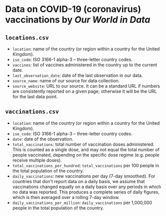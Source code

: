 # Data on COVID-19 (coronavirus) vaccinations by _Our World in Data_

## `locations.csv`

* `location`: name of the country (or region within a country for the United Kingdom).
* `iso_code`: ISO 3166-1 alpha-3 – three-letter country codes.
* `vaccines`: list of vaccines administered in the country up to the current date.
* `last_observation_date`: date of the last observation in our data.
* `source_name`: name of our source for data collection.
* `source_website`: URL to our source. It can be a standard URL if numbers are consistently reported on a given page; otherwise it will be the URL for the last data point.

## `vaccinations.csv`

* `location`: name of the country (or region within a country for the United Kingdom).
* `iso_code`: ISO 3166-1 alpha-3 – three-letter country codes.
* `date`: date of the observation.
* `total_vaccinations`: total number of vaccination doses administered. This is counted as a single dose, and may not equal the total number of people vaccinated, depending on the specific dose regime (e.g. people receive multiple doses).
* `total_vaccinations_per_hundred`: `total_vaccinations` per 100 people in the total population of the country.
* `daily_vaccinations`: new vaccinations per day (7-day smoothed). For countries that don't report data on a daily basis, we assume that vaccinations changed equally on a daily basis over any periods in which no data was reported. This produces a complete series of daily figures, which is then averaged over a rolling 7-day window.
* `daily_vaccinations_per_million`: `daily_vaccinations` per 1,000,000 people in the total population of the country.
